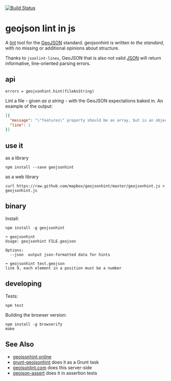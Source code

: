 [![Build Status](https://secure.travis-ci.org/mapbox/geojsonhint.png?branch=master)](http://travis-ci.org/mapbox/geojsonhint)

# geojson lint in js

A [lint](http://bit.ly/12jjJyW) tool for the [GeoJSON](http://www.geojson.org/)
standard. geojsonhint is written _to the standard_, with no missing or additional
opinions about structure.

Thanks to `jsonlint-lines`, GeoJSON that is also not valid [JSON](http://json.org/)
will return informative, line-oriented parsing errors.

## api

`errors = geojsonhint.hint(fileAsString)`

Lint a file - given _as a string_ - with the GeoJSON expectations baked in.
An example of the output:

```json
[{
  "message": "\"features\" property should be an array, but is an object instead",
  "line": 1
}]
```

## use it

as a library

    npm install --save geojsonhint

as a web library

    curl https://raw.github.com/mapbox/geojsonhint/master/geojsonhint.js > geojsonhint.js

## binary

Install:

    npm install -g geojsonhint

```
➟ geojsonhint
Usage: geojsonhint FILE.geojson

Options:
  --json  output json-formatted data for hints
```

```
➟ geojsonhint test.geojson
line 9, each element in a position must be a number
```

## developing

Tests:

    npm test

Building the browser version:

    npm install -g browserify
    make

## See Also

* [geojsonhint online](http://mapbox.github.io/geojsonhint/)
* [grunt-geojsonhint](https://github.com/jieter/grunt-geojsonhint) does it as a Grunt task
* [geojsonlint.com](http://geojsonlint.com/) does this server-side
* [geojson-assert](https://github.com/calvinmetcalf/geojson-assert) does it in assertion tests
